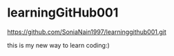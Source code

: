 # learningGitHub001
https://github.com/SoniaNain1997/learninggithub001.git



this is my new way to learn coding:)
